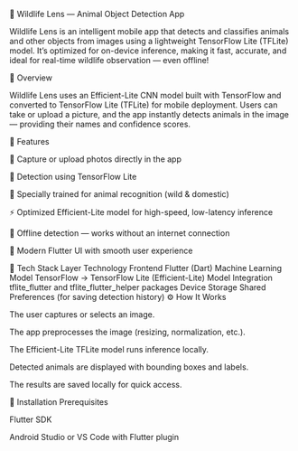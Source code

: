 🦁 Wildlife Lens — Animal Object Detection App

Wildlife Lens is an intelligent mobile app that detects and classifies animals and other objects from images using a lightweight TensorFlow Lite (TFLite) model.
It’s optimized for on-device inference, making it fast, accurate, and ideal for real-time wildlife observation — even offline!

🧠 Overview

Wildlife Lens uses an Efficient-Lite CNN model built with TensorFlow and converted to TensorFlow Lite (TFLite) for mobile deployment.
Users can take or upload a picture, and the app instantly detects animals in the image — providing their names and confidence scores.

🚀 Features

📸 Capture or upload photos directly in the app

🧩 Detection using TensorFlow Lite

🐯 Specially trained for animal recognition (wild & domestic)

⚡ Optimized Efficient-Lite model for high-speed, low-latency inference

📴 Offline detection — works without an internet connection

🎨 Modern Flutter UI with smooth user experience

🧬 Tech Stack
Layer	Technology
Frontend	Flutter (Dart)
Machine Learning Model	TensorFlow → TensorFlow Lite (Efficient-Lite)
Model Integration	tflite_flutter and tflite_flutter_helper packages
Device Storage	Shared Preferences (for saving detection history)
⚙️ How It Works

The user captures or selects an image.

The app preprocesses the image (resizing, normalization, etc.).

The Efficient-Lite TFLite model runs inference locally.

Detected animals are displayed with bounding boxes and labels.

The results are saved locally for quick access.

📲 Installation
Prerequisites

Flutter SDK

Android Studio or VS Code with Flutter plugin
